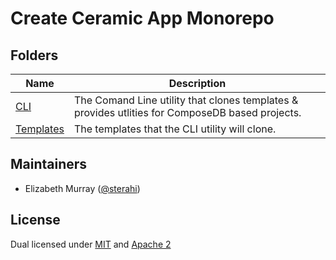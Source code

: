# Create Ceramic App Monorepo

## Folders
| Name      | Description                                                                                     |
|--------------------------|-------------------------------------------------------------------------------------------------|
| [CLI](./cli)             | The Comand Line utility that clones templates & provides utlities for ComposeDB based projects. |
| [Templates](./templates) | The templates that the CLI utility will clone.                                                  |

## Maintainers

- Elizabeth Murray ([@sterahi](https://github.com/sterahi))

## License

Dual licensed under [MIT](LICENSE-MIT) and [Apache 2](LICENSE-APACHE)
